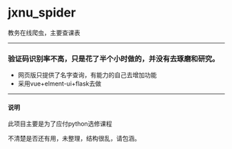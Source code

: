 # jxnu_spider
  教务在线爬虫，主要查课表
***

### 验证码识别率不高，只是花了半个小时做的，并没有去琢磨和研究。

 - 网页版只提供了名字查询，有能力的自己去增加功能
 - 采用vue+elment-ui+flask去做
***

#### 说明
  此项目主要是为了应付python选修课程

不清楚是否还有用，未整理，结构很乱，请包涵。
